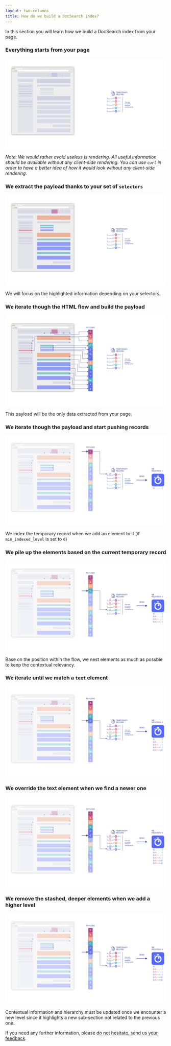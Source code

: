 ```yaml
---
layout: two-columns
title: How do we build a DocSearch index?
---
```


In this section you will learn how we build a DocSearch index from your page.

### Everything starts from your page

<img src="./assets/build_index/how_do_we_build_docsearch_index_1.png" alt="1st step" class="mt-2"/>

_Note: We would rather avoid useless js rendering. All useful information should
be available without any client-side rendering. You can use `curl` in order to
have a better idea of how it would look without any client-side rendering._

### We extract the payload thanks to your set of `selectors`

<img src="./assets/build_index/how_do_we_build_docsearch_index_2.png" alt="2nd step" class="mt-2"/>

We will focus on the highlighted information depending on your selectors.

### We iterate though the HTML flow and build the payload

<img src="./assets/build_index/how_do_we_build_docsearch_index_3.png" alt="3rd step" class="mt-2"/>

This payload will be the only data extracted from your page.

### We iterate though the payload and start pushing records

<img src="./assets/build_index/how_do_we_build_docsearch_index_4.png" alt="4th step" class="mt-2"/>

We index the temporary record when we add an element to it (if
`min_indexed_level` is set to `0`)

### We pile up the elements based on the current temporary record

<img src="./assets/build_index/how_do_we_build_docsearch_index_5.png" alt="5th step" class="mt-2"/>

Base on the position within the flow, we nest elements as much as possble to
keep the contextual relevancy.

### We iterate until we match a `text` element

<img src="./assets/build_index/how_do_we_build_docsearch_index_6.png" alt="6th step" class="mt-2"/>

### We override the text element when we find a newer one

<img src="./assets/build_index/how_do_we_build_docsearch_index_7.png" alt="7th step" class="mt-2"/>

### We remove the stashed, deeper elements when we add a higher level

<img src="./assets/build_index/how_do_we_build_docsearch_index_7.png" alt="7th step" class="mt-2"/>

Contextual information and hierarchy must be updated once we encounter a new
level since it highlights a new sub-section not related to the previous one.

If you need any further information, please [do not hesitate, send us your
feedback][1].

[1]: mailto:docsearch@algolia.com
